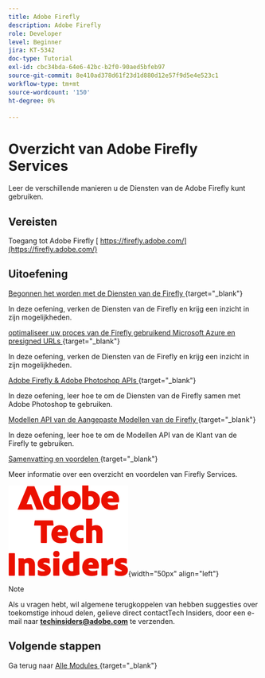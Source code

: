 ```yaml
---
title: Adobe Firefly
description: Adobe Firefly
role: Developer
level: Beginner
jira: KT-5342
doc-type: Tutorial
exl-id: cbc34bda-64e6-42bc-b2f0-90aed5bfeb97
source-git-commit: 8e410ad378d61f23d1d880d12e57f9d5e4e523c1
workflow-type: tm+mt
source-wordcount: '150'
ht-degree: 0%

---
```


# Overzicht van Adobe Firefly Services

Leer de verschillende manieren u de Diensten van de Adobe Firefly kunt gebruiken.

## Vereisten

Toegang tot Adobe Firefly [ https://firefly.adobe.com/](https://firefly.adobe.com/)

## Uitoefening

[ Begonnen het worden met de Diensten van de Firefly ](./ex1.md){target="_blank"}

In deze oefening, verken de Diensten van de Firefly en krijg een inzicht in zijn mogelijkheden.

[ optimaliseer uw proces van de Firefly gebruikend Microsoft Azure en presigned URLs ](./ex2.md){target="_blank"}

In deze oefening, verken de Diensten van de Firefly en krijg een inzicht in zijn mogelijkheden.

[ Adobe Firefly &amp; Adobe Photoshop APIs ](./ex3.md){target="_blank"}

In deze oefening, leer hoe te om de Diensten van de Firefly samen met Adobe Photoshop te gebruiken.

[ Modellen API van de Aangepaste Modellen van de Firefly ](./ex4.md){target="_blank"}

In deze oefening, leer hoe te om de Modellen API van de Klant van de Firefly te gebruiken.

[ Samenvatting en voordelen ](./summary.md){target="_blank"}

Meer informatie over een overzicht en voordelen van Firefly Services.

![ Indexen van de Tech ](./../../../assets/images/techinsiders.png){width="50px" align="left"}

>[!NOTE]
>
>Als u vragen hebt, wil algemene terugkoppelen van hebben suggesties over toekomstige inhoud delen, gelieve direct contactTech Insiders, door een e-mail naar **techinsiders@adobe.com** te verzenden.

## Volgende stappen

Ga terug naar [ Alle Modules ](../../../overview.md){target="_blank"}
